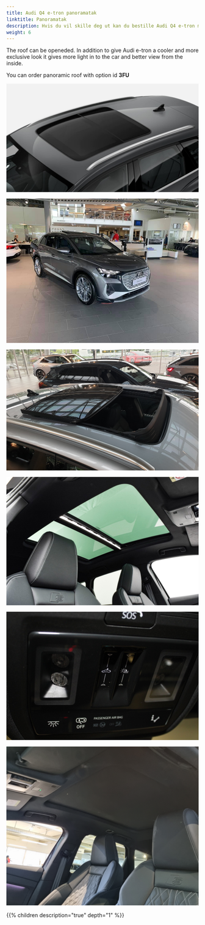 ```yaml
---
title: Audi Q4 e-tron panoramatak
linktitle: Panoramatak
description: Hvis du vil skille deg ut kan du bestille Audi Q4 e-tron med panoramatak.
weight: 6
---
```


The roof can be openeded. In addition to give Audi e-tron a cooler and more exclusive look it gives more light in to the car and better view from the inside.

You can order panoramic roof with option id **3FU**

![Panoramic roof](panoramaroof.jpg "Panoramatak")

![Panoramic roof](openroof.jpg "Taket kan tiltes")

![Panoramic roof](openroof_2.jpg "Taket kan åpnes helt for å gi deg kabiorelt følelsen")

![Panoric roof](inside.jpg "Taket dekker båder for og baksiden")

![Panoramic roof](control.jpg "Takkontrollene")

![Panoramic roof](insideclosed.jpg "Gardin lukket")


{{% children description="true" depth="1" %}}
